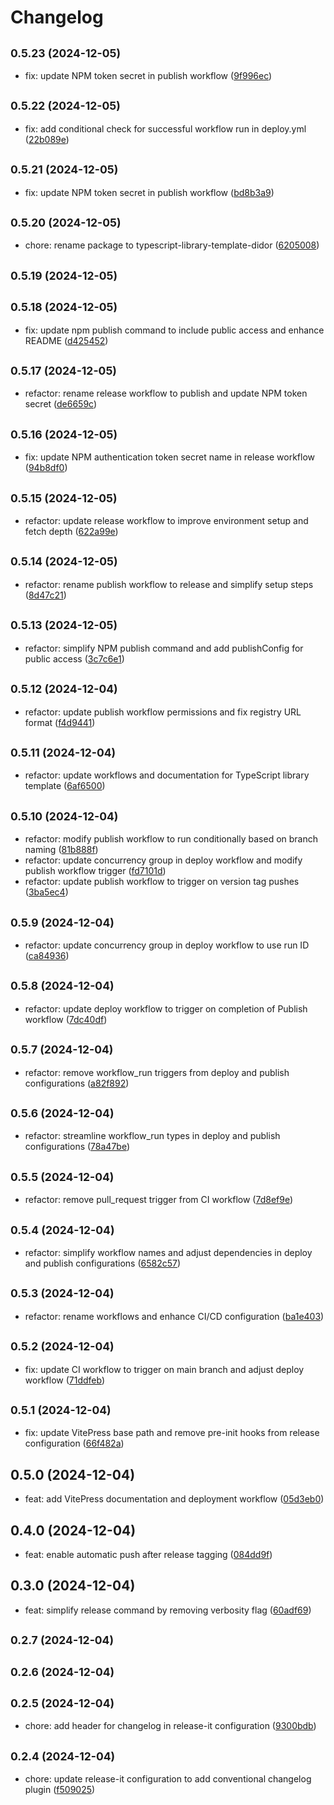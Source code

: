 # Changelog

## <small>0.5.23 (2024-12-05)</small>

- fix: update NPM token secret in publish workflow ([9f996ec](https://github.com/fvena/typescript-library-template.git/commit/9f996ec))

## <small>0.5.22 (2024-12-05)</small>

- fix: add conditional check for successful workflow run in deploy.yml ([22b089e](https://github.com/fvena/typescript-library-template.git/commit/22b089e))

## <small>0.5.21 (2024-12-05)</small>

- fix: update NPM token secret in publish workflow ([bd8b3a9](https://github.com/fvena/typescript-library-template.git/commit/bd8b3a9))

## <small>0.5.20 (2024-12-05)</small>

- chore: rename package to typescript-library-template-didor ([6205008](https://github.com/fvena/typescript-library-template.git/commit/6205008))

## <small>0.5.19 (2024-12-05)</small>

## <small>0.5.18 (2024-12-05)</small>

- fix: update npm publish command to include public access and enhance README ([d425452](https://github.com/fvena/typescript-library-template.git/commit/d425452))

## <small>0.5.17 (2024-12-05)</small>

- refactor: rename release workflow to publish and update NPM token secret ([de6659c](https://github.com/fvena/typescript-library-template.git/commit/de6659c))

## <small>0.5.16 (2024-12-05)</small>

- fix: update NPM authentication token secret name in release workflow ([94b8df0](https://github.com/fvena/typescript-library-template.git/commit/94b8df0))

## <small>0.5.15 (2024-12-05)</small>

- refactor: update release workflow to improve environment setup and fetch depth ([622a99e](https://github.com/fvena/typescript-library-template.git/commit/622a99e))

## <small>0.5.14 (2024-12-05)</small>

- refactor: rename publish workflow to release and simplify setup steps ([8d47c21](https://github.com/fvena/typescript-library-template.git/commit/8d47c21))

## <small>0.5.13 (2024-12-05)</small>

- refactor: simplify NPM publish command and add publishConfig for public access ([3c7c6e1](https://github.com/fvena/typescript-library-template.git/commit/3c7c6e1))

## <small>0.5.12 (2024-12-04)</small>

- refactor: update publish workflow permissions and fix registry URL format ([f4d9441](https://github.com/fvena/typescript-library-template.git/commit/f4d9441))

## <small>0.5.11 (2024-12-04)</small>

- refactor: update workflows and documentation for TypeScript library template ([6af6500](https://github.com/fvena/typescript-library-template.git/commit/6af6500))

## <small>0.5.10 (2024-12-04)</small>

- refactor: modify publish workflow to run conditionally based on branch naming ([81b888f](https://github.com/mattpocock/tt-package-demo/commit/81b888f))
- refactor: update concurrency group in deploy workflow and modify publish workflow trigger ([fd7101d](https://github.com/mattpocock/tt-package-demo/commit/fd7101d))
- refactor: update publish workflow to trigger on version tag pushes ([3ba5ec4](https://github.com/mattpocock/tt-package-demo/commit/3ba5ec4))

## <small>0.5.9 (2024-12-04)</small>

- refactor: update concurrency group in deploy workflow to use run ID ([ca84936](https://github.com/mattpocock/tt-package-demo/commit/ca84936))

## <small>0.5.8 (2024-12-04)</small>

- refactor: update deploy workflow to trigger on completion of Publish workflow ([7dc40df](https://github.com/mattpocock/tt-package-demo/commit/7dc40df))

## <small>0.5.7 (2024-12-04)</small>

- refactor: remove workflow_run triggers from deploy and publish configurations ([a82f892](https://github.com/mattpocock/tt-package-demo/commit/a82f892))

## <small>0.5.6 (2024-12-04)</small>

- refactor: streamline workflow_run types in deploy and publish configurations ([78a47be](https://github.com/mattpocock/tt-package-demo/commit/78a47be))

## <small>0.5.5 (2024-12-04)</small>

- refactor: remove pull_request trigger from CI workflow ([7d8ef9e](https://github.com/mattpocock/tt-package-demo/commit/7d8ef9e))

## <small>0.5.4 (2024-12-04)</small>

- refactor: simplify workflow names and adjust dependencies in deploy and publish configurations ([6582c57](https://github.com/mattpocock/tt-package-demo/commit/6582c57))

## <small>0.5.3 (2024-12-04)</small>

- refactor: rename workflows and enhance CI/CD configuration ([ba1e403](https://github.com/mattpocock/tt-package-demo/commit/ba1e403))

## <small>0.5.2 (2024-12-04)</small>

- fix: update CI workflow to trigger on main branch and adjust deploy workflow ([71ddfeb](https://github.com/mattpocock/tt-package-demo/commit/71ddfeb))

## <small>0.5.1 (2024-12-04)</small>

- fix: update VitePress base path and remove pre-init hooks from release configuration ([66f482a](https://github.com/mattpocock/tt-package-demo/commit/66f482a))

## 0.5.0 (2024-12-04)

- feat: add VitePress documentation and deployment workflow ([05d3eb0](https://github.com/mattpocock/tt-package-demo/commit/05d3eb0))

## 0.4.0 (2024-12-04)

- feat: enable automatic push after release tagging ([084dd9f](https://github.com/mattpocock/tt-package-demo/commit/084dd9f))

## 0.3.0 (2024-12-04)

- feat: simplify release command by removing verbosity flag ([60adf69](https://github.com/mattpocock/tt-package-demo/commit/60adf69))

## <small>0.2.7 (2024-12-04)</small>

## <small>0.2.6 (2024-12-04)</small>

## <small>0.2.5 (2024-12-04)</small>

- chore: add header for changelog in release-it configuration ([9300bdb](https://github.com/mattpocock/tt-package-demo/commit/9300bdb))

## <small>0.2.4 (2024-12-04)</small>

- chore: update release-it configuration to add conventional changelog plugin ([f509025](https://github.com/mattpocock/tt-package-demo/commit/f509025))
